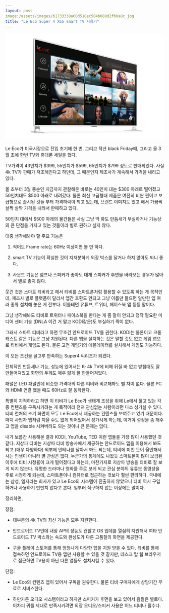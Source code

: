 ```yaml
---
layout: post
image:/assets/images/b1733338a60d518ec504b088d2fb0a8c.jpg
title: "Le Eco Super 4 X55 smart TV 사용기"
---
```


![image](/assets/images/b1733338a60d518ec504b088d2fb0a8c.jpg)







Le Eco가 미국시장으로 진입 초기에 한 번, 그리고 작년 black Friday때, 그리고 올 3월 초에 한번 TV와 휴대폰 세일을 했다.




TV가격이 43인치가 $399, 55인치가 $599, 65인치가 $799 정도로 판매되었다. 사실 4k TV가 판매가 저조해진다고 하던데, 그 때문인지 제조사가 계속해서 가격을 내리고 있다. 




올 초부터 3월 중순인 지금까지 관찰해온 바로는 40인치 대는 $300 아래로 떨어졌고 50인치대도 $500 아래로 내려갔다. 물론 최신 고급형대 제품은 여전히 비싼 편이고 보급형으로 출시된 것들 부터 가격하락이 되고 있는데, 브랜드 이미지도 있고 해서 가끔씩 살짝 살짝 가격을 내려서 판매하고 있다.




50인치 대에서 $500 아래의 물건들은 사실 그냥 딱 봐도 만듬새가 부실하거나 기능상의 큰 단점을 가지고 있는 것들이라 별로 권하고 싶지 않다. 




대충 생각해봐야 할 주요 기능은




1) 적어도 Frame rate는 60Hz 이상이면 볼 만 하다.

2) smart TV 기능이 확실한 것이 지저분하게 외장 박스를 달거나 하지 않아도 되니 좋다. 

3) 사운드 기능은 앰프나 스피커가 좋아도 대개 스피커가 후면을 바라보는 경우가 많아서 별로 좋지 않다.




웃긴 것은 스마트 티비라고 해서 티비를 스마트폰처럼 활용할 수 있도록 하는 게 목적인데, 제조사 별로 플랫폼이 달라서 앱간 호환도 안되고 그냥 이름만 들으면 알만한 앱 여러 종류 설치해 놓은 게 전부다. 이를테면 유튜브, 트위터, 페이스북 앱 등등 말이다. 




그냥 생각해봐도 티비로 트위터나 페이스북을 한다는 게 좀 말이 안되고 정작 필요한 미디어 센터 기능 (DNLA 이건 거 말고 KODI같은)도 부실하기 짝이 없다.




그래서 스마트 티비라고 하면 무조건 안드로이드 TV를 권한다. KODI는 물론이고 크롬캐스트 같은 기능은 그냥 지원된다. 다른 앱을 설치하는 것은 말할 것도 없고 게임 앱으로 티비에서 게임도 된다. 물론 고전 게임기의 에뮬레이터를 설치해서 게임도 가능하다. 




이 모든 조건을 골고루 만족하는 Super4 씨리즈가 되겠다. 




전체적인 만듬새나 기능, 성능에 있어서는 타 4k TV에 비해 뒤질 바 없고 받침대도 잘 만들어져있고 화면의 두께도 매우 얇게 잘 만들어져있다. 




패널은 LED 패널인데 비슷한 가격대의 다른 티비와 비교해봐도 별 차이 없다. 물론 PC와 HDMI 연결 했을 때도 60Hz로 잘 동작한다. 




특별히 지적하라고 하면 이 티비가 Le Eco가 생태계 조성을 위해 Le에서 풀고 있는 각종 컨텐츠를 구독시키려는 게 목적이라 전혀 관심없는 사람이라면 다소 성가실 수 있다. 티비 런처의 초기 화면이 모두 Le Eco에서 제공하는 컨텐츠를 보여주고 있기 때문이다. 마치 사업자 앱처럼 지울 수도 없게 되어있어서 성가시게 하는데, 이거야 설정을 좀 해주고 앱을 disable 시켜버려도 되는 것이니 큰 문제는 없다.




내가 보름간 사용해본 결과 KODI, YouTube, TED 이런 앱들을 가장 많이 사용했던 것 같다. 지상파 티비는 지상파 티비 방송사에서 제공하는 안드로이드 앱을 이용해서 봐도 되고 (매우 다양하다) 외부에 안테나를 달아서 봐도 되는데, 티비에 미친 듯이 올인해서 사는 인생이 아니라 별 관심은 없다. 누군가의 통계에도 나왔듯 스마트폰이 많이 보급된 이후에 티비 시청률이 크게 떨어졌다고 하는데, 마찬가지로 지상파 방송을 티비로 잘 보게 되지 않는다. 유명한 드라마나 영화를 주로 보게 되고 관심 분야의 유튜브 동영상을 주로 시청하게 되는데, 스마트폰이나 컴퓨터로 접근하는 것보다 훨씬 편리하다. 국내에는 삼성, 엘지라는 회사가 있고 Le Eco의 시스템이 진출하지 않았으니 티비 역시 구입하거나 사용하기 만만치 않다고 본다. 일부러 직구하지 않는 이상에는 말이다.




정리하면,




장점:

- 대부분의 4k TV의 최신 기능은 모두 지원한다.

- 안드로이드 TV인데 내장 AP의 성능도 괜찮고 OS 업데를 열심히 지원해서 여타 안드로이드 TV 박스와는 속도와 완성도가 다른 고품질의 화면을 제공한다.

- 구글 플레이 스토어를 통해 엄청나게 다양한 앱을 지원 받을 수 있다. 티비를 통해 접속하면 안드로이드 TV용 앱만 사용할 수 있을 것 같지만, 데스크 탑 웹 브라우저로 접근하면 TV용이 아닌 다른 앱들도 설치시킬 수 있다.




단점:

- Le Eco의 컨텐츠 앱이 있어서 구독을 권유한다. 물론 티비 구매자에게 상당기간 무료로 서비스한다.

- 하만카돈 오디오 시스템이라고 하지만 스피커가 후면을 보고 있어서 음질은 별로다. 어차피 귀를 제대로 만족시키려면 외장 오디오/스피커 사용은 어느 티비나 필수다. 





